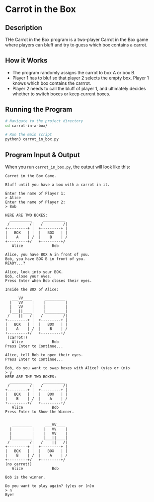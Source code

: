 # Carrot in the Box

## Description

THe Carrot in the Box program is a two-player Carrot in the Box game where players can bluff and try to guess which box contains a carrot.

## How it Works

- The program randomly assigns the carrot to box A or box B.
- Player 1 has to bluf so that player 2 selects the empty box. Player 1 knows which box contains the carrrot.
- Player 2 needs to call the bluff of player 1, and ultimately decides whether to switch boxes or keep current boxes.

## Running the Program

```bash
# Navigate to the project directory
cd carrot-in-a-box/

# Run the main script
python3 carrot_in_box.py
```

## Program Input & Output

When you run `carrot_in_box.py`, the output will look like this:

```
Carrot in the Box Game.

Bluff until you have a box with a carrot in it.

Enter the name of Player 1:
> Alice
Enter the name of Player 2:
> Bob

HERE ARE TWO BOXES:
  __________     __________
 /         /|   /         /|
+---------+ |  +---------+ |
|   BOX   | |  |   BOX   | |
|    A    | /  |    B    | /
+---------+/   +---------+/
   Alice             Bob    

Alice, you have BOX A in front of you.
Bob, you have BOX B in front of you.
READY...?

Alice, look into your BOX.
Bob, close your eyes.
Press Enter when Bob closes their eyes.

Inside the BOX of Alice:

   ___VV____      _________
  |   VV    |    |         |
  |   VV    |    |         |
  |___||____|    |_________|
 /    ||   /|   /         /|
+---------+ |  +---------+ |
|   BOX   | |  |   BOX   | |
|    A    | /  |    B    | /
+---------+/   +---------+/
 (carrot!)
   Alice             Bob    
Press Enter to Continue...

Alice, tell Bob to open their eyes.
Press Enter to Continue...

Bob, do you want to swap boxes with Alice? (y)es or (n)o
> y
HERE ARE THE TWO BOXES:
  __________     __________
 /         /|   /         /|
+---------+ |  +---------+ |
|   BOX   | |  |   BOX   | |
|    B    | /  |    A    | /
+---------+/   +---------+/
   Alice             Bob    
Press Enter to Show the Winner.


   _________      ___VV____
  |         |    |   VV    |
  |         |    |   VV    |
  |_________|    |___||____|
 /         /|   /    ||   /|
+---------+ |  +---------+ |
|   BOX   | |  |   BOX   | |
|    B    | /  |    A    | /
+---------+/   +---------+/
(no carrot!)
   Alice             Bob    

Bob is the winner.

Do you want to play again? (y)es or (n)o
> n
Bye!
```